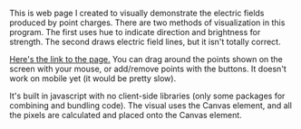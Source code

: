 This is web page I created to visually demonstrate the electric fields produced by point charges. There are two methods of visualization in this program. The first uses hue to indicate direction and brightness for strength. The second draws electric field lines, but it isn't totally correct.

[Here's the link to the page.](https://craigmc08.github.io/electric-fields/) You can drag around the points shown on the screen with your mouse, or add/remove points with the buttons. It doesn't work on mobile yet (it would be pretty slow).

It's built in javascript with no client-side libraries (only some packages for combining and bundling code). The visual uses the Canvas element, and all the pixels are calculated and placed onto the Canvas element.